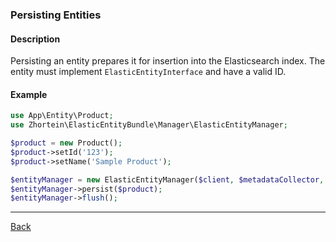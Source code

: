 ### Persisting Entities

#### Description
Persisting an entity prepares it for insertion into the Elasticsearch index. The entity must implement `ElasticEntityInterface` and have a valid ID.

#### Example
```php
use App\Entity\Product;
use Zhortein\ElasticEntityBundle\Manager\ElasticEntityManager;

$product = new Product();
$product->setId('123');
$product->setName('Sample Product');

$entityManager = new ElasticEntityManager($client, $metadataCollector, $eventDispatcher);
$entityManager->persist($product);
$entityManager->flush();
```

---

[Back](./FEATURES_DOCUMENTATION.md)
